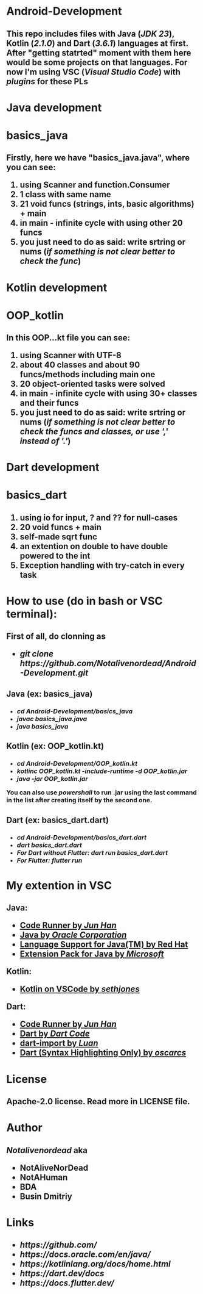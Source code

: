 # Android-Development

<h2>
  This repo includes files with Java (<i>JDK 23</i>), Kotlin (<i>2.1.0</i>) and Dart (<i>3.6.1</i>) languages at first.
  After "getting statrted" moment with them here would be some projects on that languages.
  For now I'm using VSC (<i>Visual Studio Code</i>) with <i>plugins</i> for these PLs
</h2>


# Java development
<h1>basics_java</h1>
<h2>
  Firstly, here we have "basics_java.java", where you can see:
  <ol>
  <li>using Scanner and function.Consumer</li>
  <li>1 class with same name</li>
  <li>21 void funcs (strings, ints, basic algorithms) + main</li>
  <li>in main - infinite cycle with using other 20 funcs</li>
  <li>you just need to do as said: write srtring or nums (<i>if something is not clear better to check the func</i>)</li>
  </ol>
</h2>

# Kotlin development
<h1>OOP_kotlin</h1>
<h2>
  In this OOP...kt file you can see:
  <ol>
  <li>using Scanner with UTF-8</li>
  <li>about 40 classes and about 90 funcs/methods including main one</li>
  <li>20 object-oriented tasks were solved</li>
  <li>in main - infinite cycle with using 30+ classes and their funcs</li>
  <li>you just need to do as said: write srtring or nums (<i>if something is not clear better to check the funcs and classes, or use ',' instead of '.'</i>)</li>
  </ol>
</h2>

# Dart development
<h1>basics_dart</h1>
<h2>
  <ol>
  <li>using io for input, ? and ?? for null-cases</li>
  <li>20 void funcs + main</li>
  <li>self-made sqrt func</li>
  <li>an extention on double to have double powered to the int </li>
  <li>Exception handling with try-catch in every task</li>
  </ol>
</h2>

# How to use (do in bash or VSC terminal):
<h2>
  First of all, do clonning as
  <i>
    <ul>
      <li>git clone https://github.com/Notalivenordead/Android-Development.git</li>
    </ul>
  </i>
</h2>
<h2>Java (ex: basics_java) </h2>
<h3>
  <i>
    <ul>
      <li>cd Android-Development/basics_java</li>
      <li>javac basics_java.java</li>
      <li>java basics_java</li>
    </ul>
  </i>
</h3>
<h2>Kotlin (ex: OOP_kotlin.kt)</h2>
<h3>
  <i>
    <ul>
      <li>cd Android-Development/OOP_kotlin.kt</li>
      <li>kotlinc OOP_kotlin.kt -include-runtime -d OOP_kotlin.jar</li>
      <li>java -jar OOP_kotlin.jar</li>
    </ul>
  </i>
  You can also use <i>powershall</i> to run .jar using the last command in the list after creating itself by the second one.
</h3>
<h2>Dart (ex: basics_dart.dart)</h2>
<h3>
  <i>
    <ul>
      <li>cd Android-Development/basics_dart.dart</li>
      <li>dart basics_dart.dart</li>
      <li><b>For Dart without Flutter: </b>dart run basics_dart.dart</li>
      <li><b>For Flutter: </b>flutter run</li>
    </ul>
  </i>
</h3>

# My extention in VSC
<h2>
  Java:
  <ul>
      <li>
        <a href="https://marketplace.visualstudio.com/items?itemName=formulahendry.code-runner" target="_blank">Code Runner by <i>Jun Han</i>
        </a></li>
      <li>
        <a href="https://marketplace.visualstudio.com/items?itemName=Oracle.oracle-java" target="_blank">Java by <i>Oracle Corporation</i>
        </a></li>
      <li>
        <a href="https://marketplace.visualstudio.com/items?itemName=redhat.java" target="_blank">Language Support for Java(TM) by Red Hat
        </a></li>
      <li>
        <a href="https://marketplace.visualstudio.com/items?itemName=vscjava.vscode-java-pack" target="_blank">Extension Pack for Java by <i>Microsoft</i>
        </a></li>
    </ul>
  Kotlin:
  <ul>
      <li>
        <a href="https://marketplace.visualstudio.com/items?itemName=sethjones.kotlin-on-vscode" target="_blank">Kotlin on VSCode by <i>sethjones</i>
        </a></li>
    </ul>
  Dart:
  <ul>
      <li>
        <a href="https://marketplace.visualstudio.com/items?itemName=formulahendry.code-runner" target="_blank">Code Runner by <i>Jun Han</i>
        </a></li>
      <li>
        <a href="https://marketplace.visualstudio.com/items?itemName=Dart-Code.dart-code" target="_blank">Dart by <i>Dart Code</i>
        </a></li>
      <li>
        <a href="https://marketplace.visualstudio.com/items?itemName=luanpotter.dart-import" target="_blank">dart-import by <i>Luan</i>
        </a></li>
      <li>
        <a href="https://marketplace.visualstudio.com/items?itemName=oscarcs.dart-syntax-highlighting-only" target="_blank">Dart (Syntax Highlighting Only) by <i>oscarcs</i>
        </a></li>
    </ul>
</h2>

# License
<h2>
  <b>Apache-2.0 license</b>. Read more in <b>LICENSE</b> file.
</h2>

# Author
<h2>
  <b>
    <i>Notalivenordead</i> aka
    <ul>
      <li>NotAliveNorDead</li>
      <li>NotAHuman</li>
      <li>BDA</li>
      <li>Busin Dmitriy</li>
    </ul>
  </b>
</h2>

# Links
<h2>
   <i>
    <ul>
      <li>https://github.com/</li>
      <li>https://docs.oracle.com/en/java/</li>
      <li>https://kotlinlang.org/docs/home.html</li>
      <li>https://dart.dev/docs</li>
      <li>https://docs.flutter.dev/</li>
    </ul>
  </i>
</h2>

